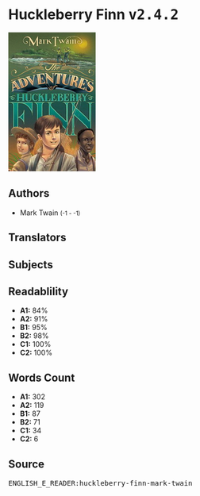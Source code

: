 # Huckleberry Finn <kbd>v2.4.2</kbd>

![](./cover.medium.jpg "")

## Authors


 - Mark Twain <small>(-1 - -1)</small>

## Translators



## Subjects



## Readablility


 - **A1:** 84%
 - **A2:** 91%
 - **B1:** 95%
 - **B2:** 98%
 - **C1:** 100%
 - **C2:** 100%

## Words Count


 - **A1:** 302
 - **A2:** 119
 - **B1:** 87
 - **B2:** 71
 - **C1:** 34
 - **C2:** 6

## Source


<kbd>ENGLISH_E_READER:huckleberry-finn-mark-twain</kbd>
